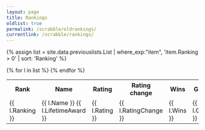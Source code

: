 ```yaml
---
layout: page
title: Rankings
oldlist: true
permalink: /scrabble/oldrankings/
currentlink: /scrabble/rankings/
---
```


{% assign list = site.data.previouslists.List | where_exp:"item", 'item.Ranking > 0' | sort: 'Ranking' %}

<table>
  <tr><th>Rank</th><th>Name</th><th>Rating</th><th class="ratingchange">Rating<br />change</th><th>Wins</th><th>Games</th><th>%</th></tr>
  {% for l in list %}
    <tr><td class="ranking">{{ l.Ranking }}</td><td class="name">{{ l.Name }} {{ l.LifetimeAward }}</td><td class="rating">{{ l.Rating }}</td><td class="change">{{ l.RatingChange }}</td><td class="wins">{{ l.Wins }}</td><td class="games">{{ l.Games }}</td><td class="percent">{{ l.PercentText }}</td></tr>
  {% endfor %}
</table>
